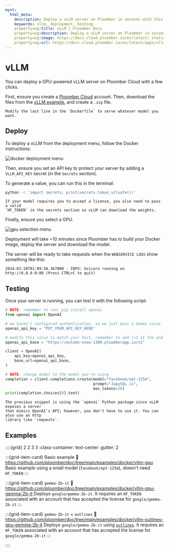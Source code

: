 ```yaml
---
myst:
  html_meta:
    description: Deploy a vLLM server on Ploomber in seconds with this guide.
    keywords: vllm, deployment, hosting
    property=og:title: vLLM | Ploomber Docs
    property=og:description: Deploy a vLLM server on Ploomber in seconds with this guide.
    property=og:image: https://docs.cloud.ploomber.io/en/latest/_static/opengraph-images-vllm.png
    property=og:url: https://docs.cloud.ploomber.io/en/latest/apps/vllm.html
---
```


# vLLM

You can deploy a GPU-powered vLLM server on Ploomber Cloud with a few clicks.

First, ensure you create a [Ploomber Cloud](https://platform.ploomber.io/register?utm_source=vllm&utm_medium=documentation) account. Then, download the files from the [vLLM example.](https://github.com/ploomber/doc/tree/main/examples/docker/vllm-gpu) and create a `.zip` file.

```{important}
Modify the last line in the `Dockerfile` to serve whatever model you want.
```

## Deploy

To deploy a vLLM from the deployment menu, follow the Docker instructions:

![docker deployment menu](../static/docker.png)

Then, ensure you set an API key to protect your server by adding a `VLLM_API_KEY` secret (in the `Secrets` section).

To generate a value, you can run this in the terminal:

```sh
python -c 'import secrets; print(secrets.token_urlsafe())'
```

```{important}
If your model requires you to accept a license, you also need to pass a valid
`HF_TOKEN` in the secrets section so vLLM can download the weights.
```

Finally, ensure you select a GPU.

![gpu selection menu](../static/gpu/select-gpu.png)

Deployment will take ~10 minutes since Ploomber has to build your Docker image, deploy the server and download the model.

The server will be ready to take requests when the `WEBSERVICE LOGS` show something like this:

```
2024-03-28T01:09:58.367000 - INFO: Uvicorn running on http://0.0.0.0:80 (Press CTRL+C to quit)
```

## Testing

Once your server is running, you can test it with the following script:

```python
# NOTE: remember to run: pip install openai
from openai import OpenAI

# we haven't configured authentication, so we just pass a dummy value
openai_api_key = "PUT_YOUR_API_KEY_HERE"

# modify this value to match your host, remember to add /v1 at the end
openai_api_base = "https://autumn-snow-1380.ploomberapp.io/v1"

client = OpenAI(
    api_key=openai_api_key,
    base_url=openai_api_base,
)

# NOTE: change model to the model you're using
completion = client.completions.create(model="facebook/opt-125m",
                                       prompt="JupySQL is",
                                       max_tokens=20)
print(completion.choices[0].text)
```

```{note}
The previous snippet is using the `openai` Python package since vLLM exposes a server
that mimics OpenAI's API; however, you don't have to use it. You can also use an http
library like `requests`.
```

## Examples

::::{grid} 2 2 3 3
:class-container: text-center
:gutter: 2

:::{grid-item-card} Basic example
:link: https://github.com/ploomber/doc/tree/main/examples/docker/vllm-gpu
Basic example using a small model (`facebook/opt-125m`), doesn't need `HF_TOKEN`
:::

:::{grid-item-card} `gemma-2b-it`
:link: https://github.com/ploomber/doc/tree/main/examples/docker/vllm-gpu-gemma-2b-it
Deploys `google/gemma-2b-it`. It requires an `HF_TOKEN` associated with an account that has
accepted the license for `google/gemma-2b-it`
:::


:::{grid-item-card} `gemma-2b-it` + `outlines`
:link: https://github.com/ploomber/doc/tree/main/examples/docker/vllm-outlines-gpu-gemma-2b-it
Deploys `google/gemma-2b-it` using
[`outlines`](https://github.com/outlines-dev/outlines). It requires an `HF_TOKEN`
associated with an account that has accepted the license for `google/gemma-2b-it`
:::

::::

